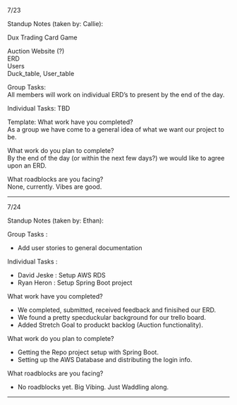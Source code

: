 7/23

Standup Notes (taken by: Callie):

Dux Trading Card Game  

Auction Website (?)  
ERD  
Users  
Duck_table, User_table  

Group Tasks:  
All members will work on individual ERD’s to present by the end of the day.

Individual Tasks: TBD

Template:
What work have you completed?  
As a group we have come to a general idea of what we want our project to be. 

What work do you plan to complete?  
By the end of the day (or within the next few days?) we would like to agree upon an ERD.  

What roadblocks are you facing?  
None, currently. Vibes are good. 

--------------------------------------

7/24

Standup Notes (taken by: Ethan): 

Group Tasks : 
- Add user stories to general documentation

Individual Tasks :
- David Jeske : Setup AWS RDS
- Ryan Heron : Setup Spring Boot project

What work have you completed?
- We completed, submitted, received feedback and finisihed our ERD.
- We found a pretty specduckular background for our trello board.
- Added Stretch Goal to produckt backlog (Auction functionality).
  
What work do you plan to complete?
- Getting the Repo project setup with Spring Boot.
- Setting up the AWS Database and distributing the login info.

What roadblocks are you facing?
- No roadblocks yet. Big Vibing. Just Waddling along.

--------------------------------------
